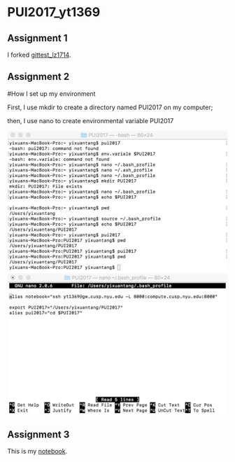# PUI2017_yt1369
## Assignment 1
I forked [gittest_lz1714](https://github.com/lingyielia/gittest_lz1714.git).

## Assignment 2
#How I set up my environment


First,  I use mkdir to create a directory named PUI2017 on my computer;

then, I use nano to create environmental variable PUI2017

![Alt text](Screenshot1.jpeg)
![Alt text](Screenshot2.jpeg)

## Assignment 3
This is my [notebook](PUI2017_yt1369/HW1_yt1369/HW1_reproducible_distributions.ipynb).
